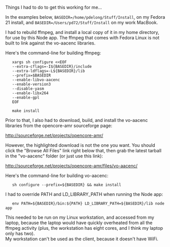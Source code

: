 Things I had to do to get this working for me...

In the examples below, `BASEDIR=/home/pdelong/Stuff/Install`, on my Fedora 21
install, and `BASEDIR=/Users/pd72/Stuff/Install` on my work MacBook.

I had to rebuild ffmpeg, and install a local copy of it in my home directory,
for use by this Node app.  The ffmpeg that comes with Fedora Linux is not built
to link against the vo-aacenc libraries.

Here's the command-line for building ffmpeg:
```
   xargs sh configure <<EOF
   --extra-cflags=-I${BASEDIR}/include
   --extra-ldflags=-L${BASEDIR}/lib
   --prefix=$BASEDIR
   --enable-libvo-aacenc
   --enable-version3
   --disable-yasm
   --enable-libx264
   --enable-gpl
   EOF

   make install
```
Prior to that, I also had to download, build, and install the vo-aacenc
libraries from the opencore-amr sourceforge page: 

   http://sourceforge.net/projects/opencore-amr/

However, the highlighted download is not the one you want.  You should click
the "Browse All Files" link right below that, then grab the latest tarball in
the "vo-aacenc" folder (or just use this link):

   http://sourceforge.net/projects/opencore-amr/files/vo-aacenc/

Here's the command-line for building vo-aacenc:
```
   sh configure --prefix=${BASEDIR} && make install
```
I had to override PATH and LD_LIBRARY_PATH when running the Node app:
```
   env PATH=${BASEDIR}/bin:${PATH} LD_LIBRARY_PATH=${BASEDIR}/lib node app
```
This needed to be run on my Linux workstation, and accessed from my laptop,
because the laptop would have quickly overheated from all the ffmpeg activity
(plus, the workstation has eight cores, and I think my laptop only has two).  
My workstation can't be used as the client, because it doesn't have WiFi.
